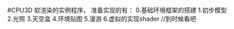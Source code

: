 #CPU3D
软渲染的实例程序，
准备实现的有：
		0.基础环境框架的搭建
		1.初步模型
		2.光照
		3.天空盒
		4.环境贴图
		5.漫游
		6.虚拟的实现shader	//到时候看吧